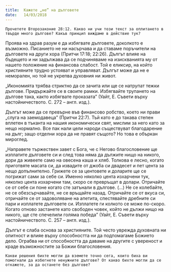 ```yaml
---
title:  Кажете „не” на дълговете
date:   14/03/2018
---
```


`Прочетете Второзаконие 28:12. Какво ни учи този текст за оплитането в твърде много дългове? Какъв принцип виждаме в действие тук?`

Проява на здрав разум е да избягвате дълговете, доколкото е възможно. Писанието не ни насърчава и да ставаме поръчители на дълговете на други хора (Притчи 17:18; 22:26). Дългът влияе на бъдещето и ни задължава да се подчиняваме на изискванията му от нашето положение на финансова слабост. Той е еликсир, на който християните трудно устояват и управляват. Дългът може да не е неморален, но той не укрепва духовния ни живот.

„Икономията трябва стриктно да се зачита или ще се натрупат тежки дългове. Придържайте се в своите рамки. Избягвайте трупането на дългове така, както избягвате проказата” (Уайт, Е. Съвети върху настойничеството. С. 272 – англ. изд.).

Дългът може да се превърне във финансово робство, което ни прави „слуга на заемодавеца” (Притчи 22:7). Тъй като е до такава степен вплетен в тъканта на нашия икономически свят, мислим за него като за нещо нормално. Все пак нали цели народи съществуват благодарение на дълг; защо отделни хора да не правят същото? Но това е объркан мироглед.

„Направете тържествен завет с Бога, че с Негово благословение ще изплатите дълговете си и след това няма да дължите нищо на никого, дори да живеете само на овесена каша и хляб. Толкова е лесно, когато приготвяте масата си, да извадите от джоба си двадесет и пет цента за нещо допълнително. Грижете се за центовете и доларите ще се погрижат сами за себе си. Именно няколко цента изхарчени тук, няколко цента изхарчени там, скоро се превръщат в долари. Отричайте се от себе си поне когато сте затънали в дългове. (...) Не се колебайте, не се обезсърчавайте, не се връщайте назад. Отричайте се от вкуса си, отричайте се от задоволяване на апетита, спестявайте дребните си пари и изплатете дълговете си. Изплатете ги колкото се може по-скоро. Когато отново застанете като свободен човек, който не дължи нищо на никого, ще сте спечелили голяма победа” (Уайт, Е. Съвети върху настойничеството. С. 257 – англ. изд.).

Дългът е слаба основа за християните. Той често уврежда духовната ни опитност и влияе върху способността ни да подпомагаме Божието дело. Ограбва ни от способността да даваме на другите с увереност и краде възможностите за Божии благословения.

`Какви решения бихте могли да вземете точно сега, които биха ви помогнали да избегнете ненужните дългове? От какво бихте могли да се откажете, за да останете без дългове?`